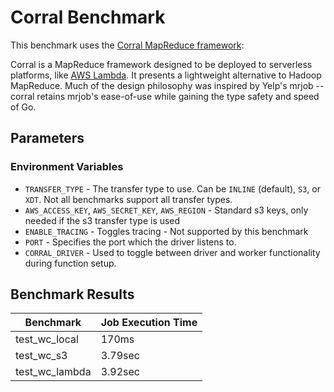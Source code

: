 # Corral Benchmark

This benchmark uses the [Corral MapReduce framework](https://github.com/bcongdon/corral):

Corral is a MapReduce framework designed to be deployed to serverless platforms, like 
[AWS Lambda](https://aws.amazon.com/lambda/). It presents a lightweight alternative to Hadoop 
MapReduce. Much of the design philosophy was inspired by Yelp's mrjob -- corral retains mrjob's ease-of-use while gaining the 
type safety and speed of Go.

## Parameters

### Environment Variables

- `TRANSFER_TYPE` - The transfer type to use. Can be `INLINE` (default), `S3`, or `XDT`. Not
all benchmarks support all transfer types.
- `AWS_ACCESS_KEY`, `AWS_SECRET_KEY`, `AWS_REGION` - Standard s3 keys, only needed if the s3
transfer type is used
- `ENABLE_TRACING` - Toggles tracing - Not supported by this benchmark
- `PORT` - Specifies the port which the driver listens to.
- `CORRAL_DRIVER` - Used to toggle between driver and worker functionality during function setup.

## Benchmark Results

| Benchmark      | Job Execution Time |
|----------------|--------------------|
| test_wc_local  | 170ms              |
| test_wc_s3     | 3.79sec            |
| test_wc_lambda | 3.92sec            |

